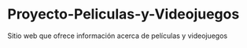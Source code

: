 # Proyecto-Peliculas-y-Videojuegos
Sitio web que ofrece información acerca de películas y videojuegos
